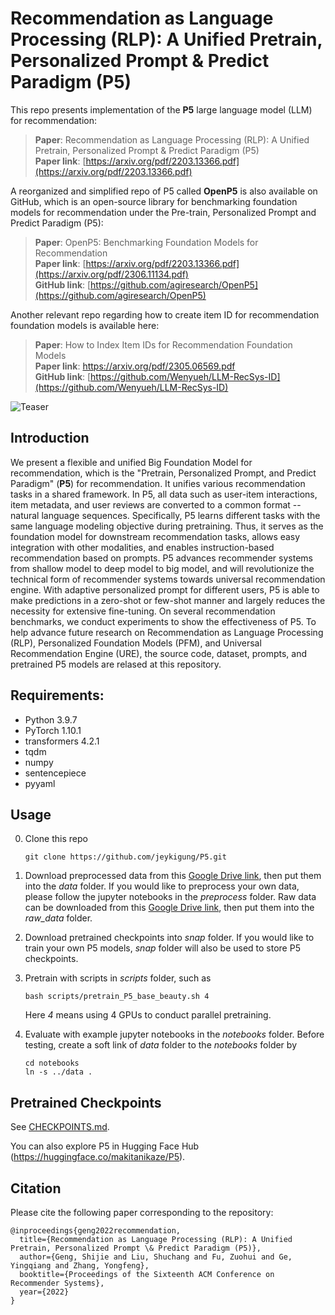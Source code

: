 # Recommendation as Language Processing (RLP): A Unified Pretrain, Personalized Prompt & Predict Paradigm (P5)

This repo presents implementation of the **P5** large language model (LLM) for recommendation:
> **Paper**: Recommendation as Language Processing (RLP): A Unified Pretrain, Personalized Prompt & Predict Paradigm (P5) <br>
> **Paper link**: [https://arxiv.org/pdf/2203.13366.pdf](https://arxiv.org/pdf/2203.13366.pdf)

A reorganized and simplified repo of P5 called **OpenP5** is also available on GitHub, which is an open-source library for benchmarking foundation models for recommendation under the Pre-train, Personalized Prompt and Predict Paradigm (P5):
> **Paper**: OpenP5: Benchmarking Foundation Models for Recommendation <br>
> **Paper link**: [https://arxiv.org/pdf/2203.13366.pdf](https://arxiv.org/pdf/2306.11134.pdf) <br>
> **GitHub link**: [https://github.com/agiresearch/OpenP5](https://github.com/agiresearch/OpenP5)

Another relevant repo regarding how to create item ID for recommendation foundation models is available here:
> **Paper**: How to Index Item IDs for Recommendation Foundation Models <br>
> **Paper link**: https://arxiv.org/pdf/2305.06569.pdf <br>
> **GitHub link**: [https://github.com/Wenyueh/LLM-RecSys-ID](https://github.com/Wenyueh/LLM-RecSys-ID)

![Teaser](pic/teaser.png)

## Introduction
We present a flexible and unified Big Foundation Model for recommendation, which is the "Pretrain, Personalized Prompt, and Predict Paradigm" (**P5**) for recommendation. It unifies various recommendation tasks in a shared framework. In P5, all data such as user-item interactions, item metadata, and user reviews are converted to a common format -- natural language sequences. Specifically, P5 learns different tasks with the same language modeling objective during pretraining. Thus, it serves as the foundation model for downstream recommendation tasks, allows easy integration with other modalities, and enables instruction-based recommendation based on prompts. P5 advances recommender systems from shallow model to deep model to big model, and will revolutionize the technical form of recommender systems towards universal recommendation engine. With adaptive personalized prompt for different users, P5 is able to make predictions in a zero-shot or few-shot manner and largely reduces the necessity for extensive fine-tuning. On several recommendation benchmarks, we conduct experiments to show the effectiveness of P5. To help advance future research on Recommendation as Language Processing (RLP), Personalized Foundation Models (PFM), and Universal Recommendation Engine (URE), the source code, dataset, prompts, and pretrained P5 models are relased at this repository.

## Requirements:
- Python 3.9.7
- PyTorch 1.10.1
- transformers 4.2.1
- tqdm
- numpy
- sentencepiece
- pyyaml


## Usage

0. Clone this repo

    ```
    git clone https://github.com/jeykigung/P5.git
    ```

1. Download preprocessed data from this [Google Drive link](https://drive.google.com/file/d/1qGxgmx7G_WB7JE4Cn_bEcZ_o_NAJLE3G/view?usp=sharing), then put them into the *data* folder. If you would like to preprocess your own data, please follow the jupyter notebooks in the *preprocess* folder. Raw data can be downloaded from this [Google Drive link](https://drive.google.com/file/d/1uE-_wpGmIiRLxaIy8wItMspOf5xRNF2O/view?usp=sharing), then put them into the *raw_data* folder.

   
2. Download pretrained checkpoints into *snap* folder. If you would like to train your own P5 models, *snap* folder will also be used to store P5 checkpoints.


3. Pretrain with scripts in *scripts* folder, such as

    ```
    bash scripts/pretrain_P5_base_beauty.sh 4
    ```
   Here *4* means using 4 GPUs to conduct parallel pretraining.
    
4. Evaluate with example jupyter notebooks in the *notebooks* folder. Before testing, create a soft link of *data* folder to the *notebooks* folder by
   
   ```
   cd notebooks
   ln -s ../data .
   ```


## Pretrained Checkpoints
See [CHECKPOINTS.md](snap/CHECKPOINTS.md).

You can also explore P5 in Hugging Face Hub (https://huggingface.co/makitanikaze/P5).


## Citation

Please cite the following paper corresponding to the repository:
```
@inproceedings{geng2022recommendation,
  title={Recommendation as Language Processing (RLP): A Unified Pretrain, Personalized Prompt \& Predict Paradigm (P5)},
  author={Geng, Shijie and Liu, Shuchang and Fu, Zuohui and Ge, Yingqiang and Zhang, Yongfeng},
  booktitle={Proceedings of the Sixteenth ACM Conference on Recommender Systems},
  year={2022}
}
```

